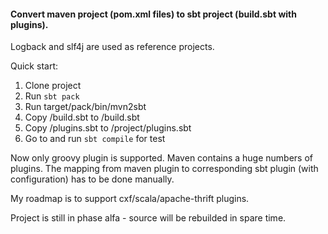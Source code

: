 #### Convert maven project (pom.xml files) to sbt project (build.sbt with plugins).


Logback and slf4j are used as reference projects.

Quick start:

1. Clone project
1. Run  `sbt pack`
1. Run target/pack/bin/mvn2sbt <mavenProject> <outputDir>
1. Copy <outputDir>/build.sbt to <mavenProject>/build.sbt
1. Copy <outputDir>/plugins.sbt to <mavenProject>/project/plugins.sbt
1. Go to <mavenProject> and run `sbt compile` for test

Now only groovy plugin is supported. Maven contains a huge numbers of plugins. 
The mapping from maven plugin to corresponding sbt plugin (with configuration) has to be done manually.

My roadmap is to support cxf/scala/apache-thrift plugins.

Project is still in phase alfa - source will be rebuilded in spare time.
